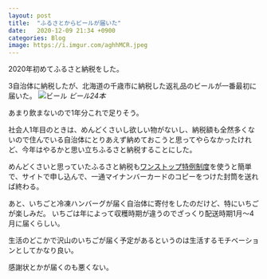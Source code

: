 ```yaml
---
layout: post
title:  "ふるさとからビールが届いた"
date:   2020-12-09 21:34 +0900
categories: Blog
image: https://i.imgur.com/aghhMCR.jpeg
---
```

2020年初めてふるさと納税をした。

3自治体に納税したが、北海道の千歳市に納税した返礼品のビールが一番最初に届いた。
![ビール](https://i.imgur.com/aghhMCR.jpeg "ビール24本")
*ビール24本*

あまり飲まないので1年分これで足りそう。


社会人1年目のときは、めんどくさいし欲しい物がないし、納税額も全然多くないので住んでいる自治体にとりあえず納めておこうと思ってやらなかったけれど、今年はやるかと思い立ちふるさと納税することにした。


めんどくさいと思っていたふるさと納税も[ワンストップ特例制度](https://www.soumu.go.jp/main_sosiki/jichi_zeisei/czaisei/czaisei_seido/furusato/mechanism/procedure.html)を使うと簡単で、サイトで申し込んで、一通マイナンバーカードのコピーをつけた封筒を送れば終わる。



あと、いちごと冷凍ハンバーグが届く自治体に寄付をしたのだけど、特にいちごが楽しみだ。
いちごは年によって収穫時期が違うのでざっくり配送時期1月〜4月に届くらしい。


生活のどこかで沢山のいちごが届く予定があるというのは生活するモチベーションとしてかなり良い。




感謝状とかが届くのも悪くない。